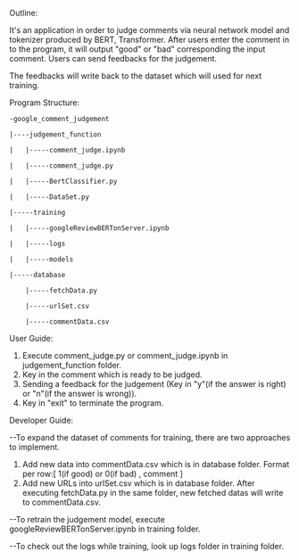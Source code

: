 Outline:

It's an application in order to judge comments via neural network model and tokenizer produced by BERT, Transformer.
After users enter the comment in to the program, it will output "good" or "bad" corresponding the input comment.
Users can send feedbacks for the judgement. 

The feedbacks will write back to the dataset which will used for next training.

Program Structure:

    -google_comment_judgement

    |----judgement_function
    
    |   |-----comment_judge.ipynb
    
    |   |-----comment_judge.py
    
    |   |-----BertClassifier.py
    
    |   |-----DataSet.py 
    
    |-----training 
    
    |   |-----googleReviewBERTonServer.ipynb
    
    |   |-----logs
    
    |   |-----models
    
    |-----database
    
        |-----fetchData.py
    
        |-----urlSet.csv
    
        |-----commentData.csv


User Guide:

1. Execute comment_judge.py or comment_judge.ipynb in judgement_function folder. 
2. Key in the comment which is ready to be judged.
3. Sending a feedback for the judgement (Key in "y"(if the answer is right) or "n"(if the answer is wrong)).
4. Key in "exit" to terminate the program.

Developer Guide:

--To expand the dataset of comments for training, there are two approaches to implement.
1. Add new data into commentData.csv which is in database folder. Format per row:[ 1(if good) or 0(if bad) , comment ]
2. Add new URLs into urlSet.csv which is in database folder. After executing fetchData.py in the same folder, new fetched datas will write to commentData.csv.

--To retrain the judgement model, execute googleReviewBERTonServer.ipynb in training folder.

--To check out the logs while training, look up logs folder in training folder.


